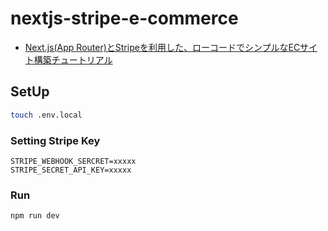# nextjs-stripe-e-commerce

- [Next.js(App Router)とStripeを利用した、ローコードでシンプルなECサイト構築チュートリアル](https://zenn.dev/stripe/books/nextjs-simple-e-commerce)


## SetUp

```bash
touch .env.local
```

### Setting Stripe Key

```
STRIPE_WEBHOOK_SERCRET=xxxxx
STRIPE_SECRET_API_KEY=xxxxx
```

### Run

```bash
npm run dev
```
